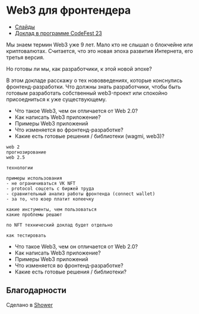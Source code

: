 # Web3 для фронтендера

- [Слайды](https://alexey-avdeev.com/how-web3-changes-the-frontend/)
- [Доклад в программе CodeFest 23](https://13.codefest.ru/lecture/2254)

Мы знаем термин Web3 уже 9 лет. Мало кто не слышал о блокчейне или криптовалютах. Считается, что это новая эпоха развития Интернета, его третья версия.

Но готовы ли мы, как разработчики, к этой новой эпохе?

В этом докладе расскажу о тех нововведениях, которые конснулись фронтенд-разработки. Что должны знать разработчики, чтобы быть готовым разработать собственный web3-проект или спокойно присоедниться к уже существующему.

- Что такое Web3, чем он отличается от Web 2.0?
- Как написать Web3 приложение?
- Примеры Web3 приложений
- Что изменяется во фронтенд-разработке?
- Какие есть готовые решения / библиотеки (wagmi, web3)?

```
web 2
прогнозирование
web 2.5

технологии

примеры использования
- не ограничиваться VK NFT
- protocol соцсеть с биржей труда
- сравнительный анализ работы фронтенда (connect wallet)
- за то, что юзер платит копеечку

какие инстументы, чем пользоваться
какие проблемы решают

по NFT технический доклад будет отдельно

как тестировать
```

- Что такое Web3, чем он отличается от Web 2.0?
- Как написать Web3 приложение?
- Примеры Web3 приложений
- Что изменяется во фронтенд-разработке?
- Какие есть готовые решения / библиотеки?

## Благодарности

Сделано в [Shower](https://github.com/shower/shower)
